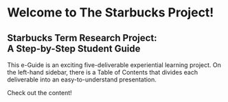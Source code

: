 # Welcome to The Starbucks Project!

## Starbucks Term Research Project:<br> A Step-by-Step Student Guide

This e-Guide is an exciting five-deliverable experiential learning project. On the left-hand sidebar, there is a Table of Contents that divides each deliverable into an easy-to-understand presentation.

Check out the content!


